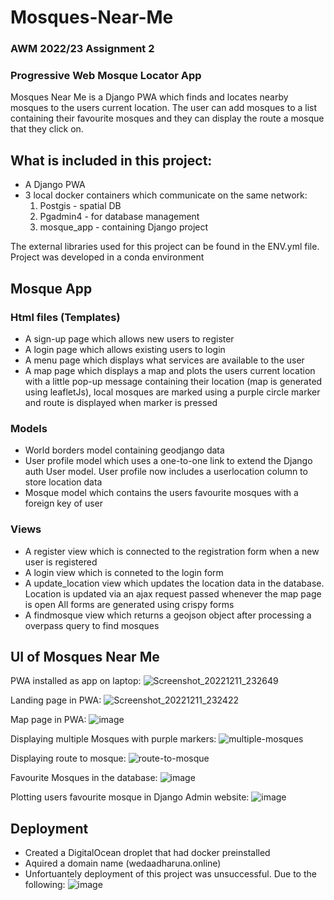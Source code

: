 # Mosques-Near-Me
### AWM 2022/23 Assignment 2
### Progressive Web Mosque Locator App

Mosques Near Me is a Django PWA which finds and locates nearby mosques to the users current location. The user can add mosques to a list containing their favourite mosques and they can display the route a mosque that they click on.  

## What is included in this project:
- A Django PWA
- 3 local docker containers which communicate on the same network:
    1. Postgis - spatial DB
    2. Pgadmin4 - for database management
    3. mosque_app - containing Django project

The external libraries used for this project can be found in the ENV.yml file. Project was developed in a conda environment

## Mosque App
### Html files (Templates)
  - A sign-up page which allows new users to register
  - A login page which allows existing users to login
  - A menu page which displays what services are available to the user
  - A map page which displays a map and plots the users current location with a little pop-up message containing their location (map is generated using leafletJs), local mosques are marked using a purple circle marker and route is displayed when marker is pressed
  
### Models
 - World borders model containing geodjango data 
 - User profile model which uses a one-to-one link to extend the Django auth User model. User profile now includes a userlocation column to store location data
 - Mosque model which contains the users favourite mosques with a foreign key of user
   
### Views
 - A register view which is connected to the registration form when a new user is registered
 - A login view which is conneted to the login form
 - A update_location view which updates the location data in the database. Location is updated via an ajax request passed whenever the map page is open
 All forms are generated using crispy forms
 - A findmosque view which returns a geojson object after processing a overpass query to find mosques
 
 ## UI of Mosques Near Me
 PWA installed as app on laptop:
 ![Screenshot_20221211_232649](https://user-images.githubusercontent.com/57072598/206944171-981cd4d0-58c3-4272-939d-f3cea13c50c6.png)

 Landing page in PWA:
 ![Screenshot_20221211_232422](https://user-images.githubusercontent.com/57072598/206944133-699d3dd5-b99f-48a2-9ccc-6053ab8e6c8f.png)
 
 Map page in PWA:
 ![image](https://user-images.githubusercontent.com/57072598/206945297-28d89b77-7727-458c-b5c8-ae2c44da3b6f.png)

Displaying multiple Mosques with purple markers:
![multiple-mosques](https://user-images.githubusercontent.com/57072598/206944284-015b37d4-9c6f-465d-858c-4fe1438ca022.jpg)

 Displaying route to mosque:
 ![route-to-mosque](https://user-images.githubusercontent.com/57072598/206944341-cdf459c5-63a0-48db-8eb6-d881552f0283.jpg)

 Favourite Mosques in the database:
![image](https://user-images.githubusercontent.com/57072598/207154562-8cf648cb-7be7-4c38-9e7d-a6a2a81f2fde.png)


Plotting users favourite mosque in Django Admin website:
![image](https://user-images.githubusercontent.com/57072598/206944990-dddcd6a4-a7e5-4f21-a4fd-eedd3ce1925c.png)

 ## Deployment
- Created a DigitalOcean droplet that had docker preinstalled
- Aquired a domain name (wedaadharuna.online)
- Unfortuantely deployment of this project was unsuccessful. Due to the following:
![image](https://user-images.githubusercontent.com/57072598/206943980-1c52d93f-745e-4595-b207-92f3fa3d0266.png)




